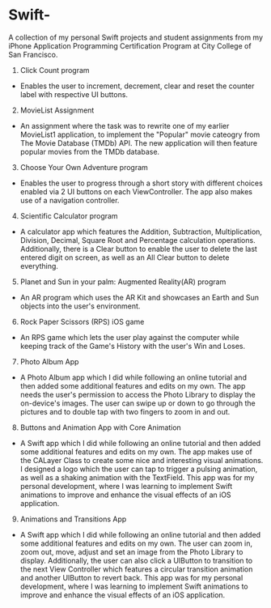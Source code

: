 # Swift-
A collection of my personal Swift projects and student assignments from my iPhone Application Programming Certification Program at City College of San Francisco.

1) Click Count program 
- Enables the user to increment, decrement, clear and reset the counter label with respective UI buttons.

2) MovieList Assignment
- An assignment where the task was to rewrite one of my earlier MovieList1 application, to implement the "Popular" movie cateogry from The Movie Database (TMDb) API. The new application will then feature popular movies from the TMDb database.

3) Choose Your Own Adventure program 
- Enables the user to progress through a short story with different choices enabled via 2 UI buttons on each ViewController. The app also makes use of a navigation controller. 

4) Scientific Calculator program 
- A calculator app which features the Addition, Subtraction, Multiplication, Division, Decimal, Square Root and Percentage calculation operations. Additionally, there is a Clear button to enable the user to delete the last entered digit on screen, as well as an All Clear button to delete everything.  

5) Planet and Sun in your palm: Augmented Reality(AR) program
- An AR program which uses the AR Kit and showcases an Earth and Sun objects into the user's environment. 

6) Rock Paper Scissors (RPS) iOS game 

- An RPS game which lets the user play against the computer while keeping track of the Game's History with the user's Win and Loses. 

7) Photo Album App

- A Photo Album app which I did while following an online tutorial and then added some additional features and edits on my own. The app needs the user's permission to access the Photo Library to display the on-device's images. The user can swipe up or down to go through the pictures and to double tap with two fingers to zoom in and out.

8) Buttons and Animation App with Core Animation 

- A Swift app which I did while following an online tutorial and then added some additional features and edits on my own. The app makes use of the CALayer Class to create some nice and interesting visual animations. I designed a logo which the user can tap to trigger a pulsing animation, as well as a shaking animation with the TextField. This app was for my personal development, where I was learning to implement Swift animations to improve and enhance the visual effects of an iOS application. 

9) Animations and Transitions App

- A Swift app which I did while following an online tutorial and then added some additional features and edits on my own. The user can zoom in, zoom out, move, adjust and set an image from the Photo Library to display. Additionally, the user can also click a UIButton to transition to the next View Controller which features a circular transition animation and another UIButton to revert back. This app was for my personal development, where I was learning to implement Swift animations to improve and enhance the visual effects of an iOS application. 

